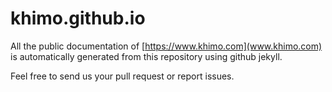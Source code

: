 # khimo.github.io

All the public documentation of [https://www.khimo.com](www.khimo.com) is automatically generated from this repository using github jekyll.

Feel free to send us your pull request or report issues.
